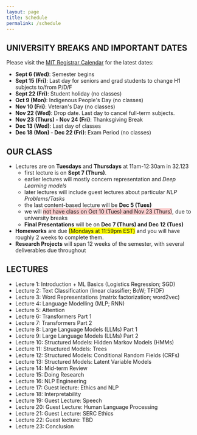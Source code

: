 ```yaml
---
layout: page
title: Schedule
permalink: /schedule
---
```

## UNIVERSITY BREAKS AND IMPORTANT DATES
Please visit the [MIT Registrar Calendar](https://registrar.mit.edu/calendar) for the latest dates:
- **Sept 6 (Wed)**: Semester begins
- **Sept 15 (Fri)**: Last day for seniors and grad students to change H1 subjects to/from P/D/F
- **Sept 22 (Fri)**: Student holiday (no classes)
- **Oct 9 (Mon)**: Indigenous People's Day (no classes)
- **Nov 10 (Fri)**: Veteran's Day (no classes)
- **Nov 22 (Wed)**: Drop date. Last day to cancel full-term subjects.
- **Nov 23 (Thurs) - Nov 24 (Fri)**: Thanksgiving Break
- **Dec 13 (Wed)**: Last day of classes
- **Dec 18 (Mon) - Dec 22 (Fri)**: Exam Period (no classes)

## OUR CLASS
- Lectures are on **Tuesdays** and **Thursdays** at 11am-12:30am in 32.123
	- first lecture is on **Sept 7 (Thurs)**.
	- earlier lectures will mostly concern representation and _Deep Learning models_
	- later lectures will include guest lectures about particular _NLP Problems/Tasks_
	- the last content-based lecture will be **Dec 5 (Tues)**
	- we will <span style="background-color: #FACCCC">not have class on Oct 10 (Tues) and Nov 23 (Thurs)</span>, due to university breaks
	- **Final Presentations** will be on **Dec 7 (Thurs) and Dec 12 (Tues)**
- **Homeworks** are due <span style="background-color: #FFFF00">(Mondays at 11:59pm EST)</span> and you will have roughly 2 weeks to complete them.
- **Research Projects** will span 12 weeks of the semester, with several deliverables due throughout

## LECTURES
- Lecture 1: Introduction + ML Basics (Logistics Regression; SGD)
- Lecture 2: Text Classification (linear classifier; BoW; TFIDF)
- Lecture 3: Word Representations (matrix factorization; word2vec) 
- Lecture 4: Language Modelling (MLP; RNN) 
- Lecture 5: Attention
- Lecture 6: Transformers Part 1
- Lecture 7: Transformers Part 2
- Lecture 8: Large Language Models (LLMs) Part 1
- Lecture 9: Large Language Models (LLMs) Part 2
- Lecture 10: Structured Models: Hidden Markov Models (HMMs)
- Lecture 11: Structured Models: Trees
- Lecture 12: Structured Models: Conditional Random Fields (CRFs)
- Lecture 13: Structured Models: Latent Variable Models
- Lecture 14: Mid-term Review
- Lecture 15: Doing Research
- Lecture 16: NLP Engineering
- Lecture 17: Guest lecture: Ethics and NLP
- Lecture 18: Interpretability
- Lecture 19: Guest Lecture: Speech
- Lecture 20: Guest Lecture: Human Language Processing
- Lecture 21: Guest Lecture: SERC Ethics
- Lecture 22: Guest lecture: TBD
- Lecture 23: Conclusion


